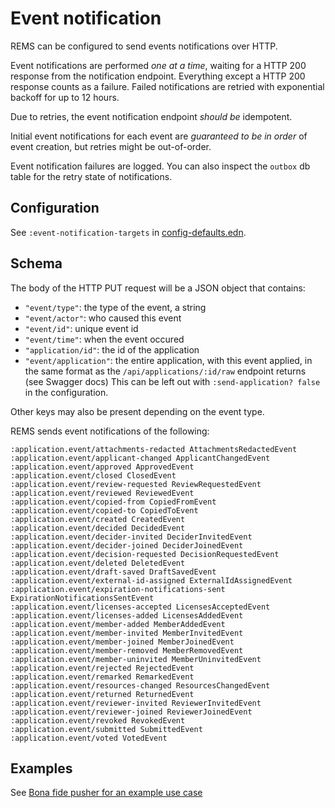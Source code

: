 # Event notification

REMS can be configured to send events notifications over HTTP.

Event notifications are performed _one at a time_, waiting for a HTTP
200 response from the notification endpoint. Everything except a HTTP
200 response counts as a failure. Failed notifications are retried
with exponential backoff for up to 12 hours.

Due to retries, the event notification endpoint _should be_ idempotent.

Initial event notifications for each event are _guaranteed to be in
order_ of event creation, but retries might be out-of-order.

Event notification failures are logged. You can also inspect the
`outbox` db table for the retry state of notifications.

## Configuration

See `:event-notification-targets` in [config-defaults.edn](../resources/config-defaults.edn).

## Schema

The body of the HTTP PUT request will be a JSON object that contains:

- `"event/type"`: the type of the event, a string
- `"event/actor"`: who caused this event
- `"event/id"`: unique event id
- `"event/time"`: when the event occured
- `"application/id"`: the id of the application
- `"event/application"`: the entire application, with this event applied, in the same format as the `/api/applications/:id/raw` endpoint returns (see Swagger docs)
  This can be left out with `:send-application? false` in the configuration.

Other keys may also be present depending on the event type.

REMS sends event notifications of the following:

    :application.event/attachments-redacted AttachmentsRedactedEvent
    :application.event/applicant-changed ApplicantChangedEvent
    :application.event/approved ApprovedEvent
    :application.event/closed ClosedEvent
    :application.event/review-requested ReviewRequestedEvent
    :application.event/reviewed ReviewedEvent
    :application.event/copied-from CopiedFromEvent
    :application.event/copied-to CopiedToEvent
    :application.event/created CreatedEvent
    :application.event/decided DecidedEvent
    :application.event/decider-invited DeciderInvitedEvent
    :application.event/decider-joined DeciderJoinedEvent
    :application.event/decision-requested DecisionRequestedEvent
    :application.event/deleted DeletedEvent
    :application.event/draft-saved DraftSavedEvent
    :application.event/external-id-assigned ExternalIdAssignedEvent
    :application.event/expiration-notifications-sent ExpirationNotificationsSentEvent
    :application.event/licenses-accepted LicensesAcceptedEvent
    :application.event/licenses-added LicensesAddedEvent
    :application.event/member-added MemberAddedEvent
    :application.event/member-invited MemberInvitedEvent
    :application.event/member-joined MemberJoinedEvent
    :application.event/member-removed MemberRemovedEvent
    :application.event/member-uninvited MemberUninvitedEvent
    :application.event/rejected RejectedEvent
    :application.event/remarked RemarkedEvent
    :application.event/resources-changed ResourcesChangedEvent
    :application.event/returned ReturnedEvent
    :application.event/reviewer-invited ReviewerInvitedEvent
    :application.event/reviewer-joined ReviewerJoinedEvent
    :application.event/revoked RevokedEvent
    :application.event/submitted SubmittedEvent
    :application.event/voted VotedEvent

## Examples

See [Bona fide pusher for an example use case](../resources/addons/bona-fide-pusher/README.md)
